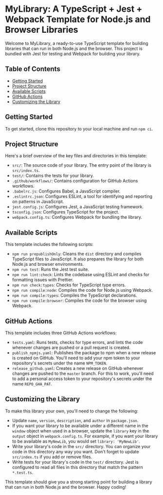 # MyLibrary: A TypeScript + Jest + Webpack Template for Node.js and Browser Libraries

Welcome to MyLibrary, a ready-to-use TypeScript template for building libraries that can run in both Node.js and the browser. This project is bundled with Jest for testing and Webpack for building your library.

## Table of Contents
- [Getting Started](#getting-started)
- [Project Structure](#project-structure)
- [Available Scripts](#available-scripts)
- [GitHub Actions](#github-actions)
- [Customizing the Library](#customizing-the-library)

## Getting Started
To get started, clone this repository to your local machine and run `npm ci`.

## Project Structure
Here's a brief overview of the key files and directories in this template:

- `src/`: The source code of your library. The entry point of the library is `src/index.ts`.
- `test/`: Contains the tests for your library.
- `.github/workflows/`: Contains configuration for GitHub Actions workflows.
- `.babelrc.js`: Configures Babel, a JavaScript compiler.
- `.eslintrc.json`: Configures ESLint, a tool for identifying and reporting on patterns in JavaScript.
- `jest.config.js`: Configures Jest, a JavaScript testing framework.
- `tsconfig.json`: Configures TypeScript for the project.
- `webpack.config.ts`: Configures Webpack for bundling the library.

## Available Scripts
This template includes the following scripts:

- `npm run prepublishOnly`: Cleans the `dist` directory and compiles TypeScript files to JavaScript. It also prepares the library for both Node.js and browser environments.
- `npm run test`: Runs the Jest test suite.
- `npm run lint:check`: Lints the codebase using ESLint and checks for formatting issues with Prettier.
- `npm run check:types`: Checks for TypeScript type errors.
- `npm run compile:node`: Compiles the code for Node.js using Webpack.
- `npm run compile:types`: Compiles the TypeScript declarations.
- `npm run compile:browser`: Compiles the code for the browser using Webpack.

## GitHub Actions
This template includes three GitHub Actions workflows:

- `tests.yaml`: Runs tests, checks for type errors, and lints the code whenever changes are pushed or a pull request is created.
- `publish_npmjs.yaml`: Publishes the package to npm when a new release is created on GitHub. You'll need to add your npm token to your repository's secrets under the name `NPM_TOKEN`.
- `release_github.yaml`: Creates a new release on GitHub whenever changes are pushed to the `master` branch. For this to work, you'll need to add a personal access token to your repository's secrets under the name `REPO_GHA_PAT`.

## Customizing the Library
To make this library your own, you'll need to change the following:

- Update `name`, `version`, `description`, and `author` in `package.json`.
- If you want your library to be available under a different name in the `window` object when used in a browser, update the `library` key in the `output` object in `webpack.config.ts`. For example, if you want your library to be available as `MyNewLib`, you would set `library: 'MyNewLib'`.
- Write your library's code in the `src/` directory. You can organize your code in this directory any way you want. Don't forget to update `src/index.ts` if you add or remove files.
- Write tests for your library's code in the `test/` directory. Jest is configured to read all files in this directory that match the pattern `*.test.ts`.

This template should give you a strong starting point for building a library that can run in both Node.js and the browser. Happy coding!
